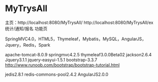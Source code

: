 # MyTrysAll
主页：http://localhost:8080/MyTrysAll/
      http://localhost:8080/MyTrysAll/ex
统计/通知/报名 功能页



SpringMVC4.0，HTML5，Thymeleaf，Mybatis，MySQL，AngularJS，Jquery，Redis，Spark

apache-tomcat-8.0.9
springmvc4.2.5
thymeleaf3.0.0Beta02
jackson2.6.4
Jquery3.1.1
jquery-easyui-1.5.1
bootstrap-3.3.7
  http://www.runoob.com/bootstrap/bootstrap-tutorial.html


jedis2.8.1
redis-commons-pool2.4.2
AngularJS2.0.0

